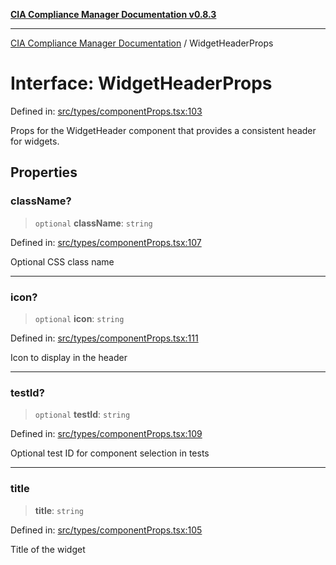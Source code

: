 [**CIA Compliance Manager Documentation v0.8.3**](../README.md)

***

[CIA Compliance Manager Documentation](../globals.md) / WidgetHeaderProps

# Interface: WidgetHeaderProps

Defined in: [src/types/componentProps.tsx:103](https://github.com/Hack23/cia-compliance-manager/blob/368d5a1330a94df78d48c65d28962bd0f7cab363/src/types/componentProps.tsx#L103)

Props for the WidgetHeader component that provides a consistent header for widgets.

## Properties

### className?

> `optional` **className**: `string`

Defined in: [src/types/componentProps.tsx:107](https://github.com/Hack23/cia-compliance-manager/blob/368d5a1330a94df78d48c65d28962bd0f7cab363/src/types/componentProps.tsx#L107)

Optional CSS class name

***

### icon?

> `optional` **icon**: `string`

Defined in: [src/types/componentProps.tsx:111](https://github.com/Hack23/cia-compliance-manager/blob/368d5a1330a94df78d48c65d28962bd0f7cab363/src/types/componentProps.tsx#L111)

Icon to display in the header

***

### testId?

> `optional` **testId**: `string`

Defined in: [src/types/componentProps.tsx:109](https://github.com/Hack23/cia-compliance-manager/blob/368d5a1330a94df78d48c65d28962bd0f7cab363/src/types/componentProps.tsx#L109)

Optional test ID for component selection in tests

***

### title

> **title**: `string`

Defined in: [src/types/componentProps.tsx:105](https://github.com/Hack23/cia-compliance-manager/blob/368d5a1330a94df78d48c65d28962bd0f7cab363/src/types/componentProps.tsx#L105)

Title of the widget
